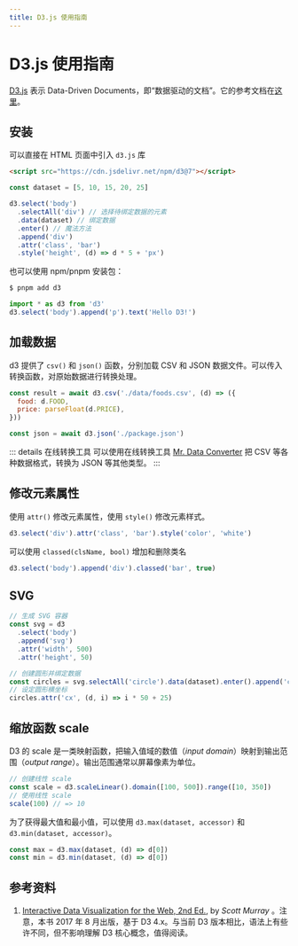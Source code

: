 ```yaml
---
title: D3.js 使用指南
---
```


# D3.js 使用指南

[D3.js](https://d3js.org) 表示 Data-Driven Documents，即“数据驱动的文档”。它的参考文档在[这里](https://github.com/d3/d3/wiki)。

## 安装

可以直接在 HTML 页面中引入 `d3.js` 库

```html
<script src="https://cdn.jsdelivr.net/npm/d3@7"></script>
```

```js
const dataset = [5, 10, 15, 20, 25]

d3.select('body')
  .selectAll('div') // 选择待绑定数据的元素
  .data(dataset) // 绑定数据
  .enter() // 魔法方法
  .append('div')
  .attr('class', 'bar')
  .style('height', (d) => d * 5 + 'px')
```

也可以使用 npm/pnpm 安装包：

```sh
$ pnpm add d3
```

```js
import * as d3 from 'd3'
d3.select('body').append('p').text('Hello D3!')
```

## 加载数据

d3 提供了 `csv()` 和 `json()` 函数，分别加载 CSV 和 JSON 数据文件。可以传入转换函数，对原始数据进行转换处理。

```js
const result = await d3.csv('./data/foods.csv', (d) => ({
  food: d.FOOD,
  price: parseFloat(d.PRICE),
}))

const json = await d3.json('./package.json')
```

::: details 在线转换工具
可以使用在线转换工具 [Mr. Data Converter](https://shancarter.github.io/mr-data-converter/) 把 CSV 等各种数据格式，转换为 JSON 等其他类型。
:::

## 修改元素属性

使用 `attr()` 修改元素属性，使用 `style()` 修改元素样式。

```js
d3.select('div').attr('class', 'bar').style('color', 'white')
```

可以使用 `classed(clsName, bool)` 增加和删除类名

```js
d3.select('body').append('div').classed('bar', true)
```

## SVG

```js
// 生成 SVG 容器
const svg = d3
  .select('body')
  .append('svg')
  .attr('width', 500)
  .attr('height', 50)

// 创建圆形并绑定数据
const circles = svg.selectAll('circle').data(dataset).enter().append('circle')
// 设定圆形横坐标
circles.attr('cx', (d, i) => i * 50 + 25)
```

## 缩放函数 scale

D3 的 scale 是一类映射函数，把输入值域的数值（_input domain_）映射到输出范围（_output range_）。输出范围通常以屏幕像素为单位。

```js
// 创建线性 scale
const scale = d3.scaleLinear().domain([100, 500]).range([10, 350])
// 使用线性 scale
scale(100) // => 10
```

为了获得最大值和最小值，可以使用 `d3.max(dataset, accessor)` 和 `d3.min(dataset, accessor)`。

```js
const max = d3.max(dataset, (d) => d[0])
const min = d3.min(dataset, (d) => d[0])
```

## 参考资料

1. [Interactive Data Visualization for the Web, 2nd Ed.](https://alignedleft.com/work/d3-book-2e), by _Scott Murray_ 。注意，本书 2017 年 8 月出版，基于 D3 4.x。与当前 D3 版本相比，语法上有些许不同，但不影响理解 D3 核心概念，值得阅读。

